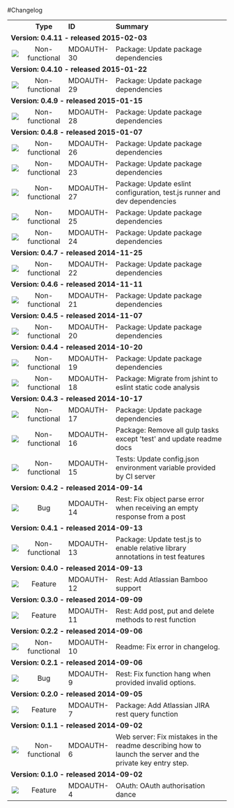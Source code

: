 #Changelog

<table style="width:100%;border-spacing:0px;border-collapse:collapse;margin:0px;padding:0px;border-width:0px;">
  <tr>
    <th style="width:20px;text-align:center;"></th>
    <th style="width:80px;text-align:center;">Type</th>
    <th style="width:80px;text-align:left;">ID</th>
    <th style="text-align:left;">Summary</th>
  </tr>
    
<tr>
        <td colspan=4><strong>Version: 0.4.11 - released 2015-02-03</strong></td>
      </tr>
        
<tr>
            <td style="width:20px;text-align:center;"><img src='https://jira.cellarise.com:80/secure/viewavatar?size=xsmall&amp;avatarId=10419&amp;avatarType=issuetype'/></td>
            <td style="width:80px;text-align:center;">Non-functional</td>
            <td style="width:80px;text-align:left;">MDOAUTH-30</td>
            <td>Package: Update package dependencies</td>
          </tr>
        
    
<tr>
        <td colspan=4><strong>Version: 0.4.10 - released 2015-01-22</strong></td>
      </tr>
        
<tr>
            <td style="width:20px;text-align:center;"><img src='https://jira.cellarise.com:80/secure/viewavatar?size=xsmall&amp;avatarId=10419&amp;avatarType=issuetype'/></td>
            <td style="width:80px;text-align:center;">Non-functional</td>
            <td style="width:80px;text-align:left;">MDOAUTH-29</td>
            <td>Package: Update package dependencies</td>
          </tr>
        
    
<tr>
        <td colspan=4><strong>Version: 0.4.9 - released 2015-01-15</strong></td>
      </tr>
        
<tr>
            <td style="width:20px;text-align:center;"><img src='https://jira.cellarise.com:80/secure/viewavatar?size=xsmall&amp;avatarId=10419&amp;avatarType=issuetype'/></td>
            <td style="width:80px;text-align:center;">Non-functional</td>
            <td style="width:80px;text-align:left;">MDOAUTH-28</td>
            <td>Package: Update package dependencies</td>
          </tr>
        
    
<tr>
        <td colspan=4><strong>Version: 0.4.8 - released 2015-01-07</strong></td>
      </tr>
        
<tr>
            <td style="width:20px;text-align:center;"><img src='https://jira.cellarise.com:80/secure/viewavatar?size=xsmall&amp;avatarId=10419&amp;avatarType=issuetype'/></td>
            <td style="width:80px;text-align:center;">Non-functional</td>
            <td style="width:80px;text-align:left;">MDOAUTH-26</td>
            <td>Package: Update package dependencies</td>
          </tr>
        
<tr>
            <td style="width:20px;text-align:center;"><img src='https://jira.cellarise.com:80/secure/viewavatar?size=xsmall&amp;avatarId=10419&amp;avatarType=issuetype'/></td>
            <td style="width:80px;text-align:center;">Non-functional</td>
            <td style="width:80px;text-align:left;">MDOAUTH-23</td>
            <td>Package: Update package dependencies</td>
          </tr>
        
<tr>
            <td style="width:20px;text-align:center;"><img src='https://jira.cellarise.com:80/secure/viewavatar?size=xsmall&amp;avatarId=10419&amp;avatarType=issuetype'/></td>
            <td style="width:80px;text-align:center;">Non-functional</td>
            <td style="width:80px;text-align:left;">MDOAUTH-27</td>
            <td>Package: Update eslint configuration, test.js runner and dev dependencies</td>
          </tr>
        
<tr>
            <td style="width:20px;text-align:center;"><img src='https://jira.cellarise.com:80/secure/viewavatar?size=xsmall&amp;avatarId=10419&amp;avatarType=issuetype'/></td>
            <td style="width:80px;text-align:center;">Non-functional</td>
            <td style="width:80px;text-align:left;">MDOAUTH-25</td>
            <td>Package: Update package dependencies</td>
          </tr>
        
<tr>
            <td style="width:20px;text-align:center;"><img src='https://jira.cellarise.com:80/secure/viewavatar?size=xsmall&amp;avatarId=10419&amp;avatarType=issuetype'/></td>
            <td style="width:80px;text-align:center;">Non-functional</td>
            <td style="width:80px;text-align:left;">MDOAUTH-24</td>
            <td>Package: Update package dependencies</td>
          </tr>
        
    
<tr>
        <td colspan=4><strong>Version: 0.4.7 - released 2014-11-25</strong></td>
      </tr>
        
<tr>
            <td style="width:20px;text-align:center;"><img src='https://jira.cellarise.com:80/secure/viewavatar?size=xsmall&amp;avatarId=10419&amp;avatarType=issuetype'/></td>
            <td style="width:80px;text-align:center;">Non-functional</td>
            <td style="width:80px;text-align:left;">MDOAUTH-22</td>
            <td>Package: Update package dependencies</td>
          </tr>
        
    
<tr>
        <td colspan=4><strong>Version: 0.4.6 - released 2014-11-11</strong></td>
      </tr>
        
<tr>
            <td style="width:20px;text-align:center;"><img src='https://jira.cellarise.com:80/secure/viewavatar?size=xsmall&amp;avatarId=10419&amp;avatarType=issuetype'/></td>
            <td style="width:80px;text-align:center;">Non-functional</td>
            <td style="width:80px;text-align:left;">MDOAUTH-21</td>
            <td>Package: Update package dependencies</td>
          </tr>
        
    
<tr>
        <td colspan=4><strong>Version: 0.4.5 - released 2014-11-07</strong></td>
      </tr>
        
<tr>
            <td style="width:20px;text-align:center;"><img src='https://jira.cellarise.com:80/secure/viewavatar?size=xsmall&amp;avatarId=10419&amp;avatarType=issuetype'/></td>
            <td style="width:80px;text-align:center;">Non-functional</td>
            <td style="width:80px;text-align:left;">MDOAUTH-20</td>
            <td>Package: Update package dependencies</td>
          </tr>
        
    
<tr>
        <td colspan=4><strong>Version: 0.4.4 - released 2014-10-20</strong></td>
      </tr>
        
<tr>
            <td style="width:20px;text-align:center;"><img src='https://jira.cellarise.com:80/secure/viewavatar?size=xsmall&amp;avatarId=10419&amp;avatarType=issuetype'/></td>
            <td style="width:80px;text-align:center;">Non-functional</td>
            <td style="width:80px;text-align:left;">MDOAUTH-19</td>
            <td>Package: Update package dependencies</td>
          </tr>
        
<tr>
            <td style="width:20px;text-align:center;"><img src='https://jira.cellarise.com:80/secure/viewavatar?size=xsmall&amp;avatarId=10419&amp;avatarType=issuetype'/></td>
            <td style="width:80px;text-align:center;">Non-functional</td>
            <td style="width:80px;text-align:left;">MDOAUTH-18</td>
            <td>Package: Migrate from jshint to eslint static code analysis</td>
          </tr>
        
    
<tr>
        <td colspan=4><strong>Version: 0.4.3 - released 2014-10-17</strong></td>
      </tr>
        
<tr>
            <td style="width:20px;text-align:center;"><img src='https://jira.cellarise.com:80/secure/viewavatar?size=xsmall&amp;avatarId=10419&amp;avatarType=issuetype'/></td>
            <td style="width:80px;text-align:center;">Non-functional</td>
            <td style="width:80px;text-align:left;">MDOAUTH-17</td>
            <td>Package: Update package dependencies</td>
          </tr>
        
<tr>
            <td style="width:20px;text-align:center;"><img src='https://jira.cellarise.com:80/secure/viewavatar?size=xsmall&amp;avatarId=10419&amp;avatarType=issuetype'/></td>
            <td style="width:80px;text-align:center;">Non-functional</td>
            <td style="width:80px;text-align:left;">MDOAUTH-16</td>
            <td>Package: Remove all gulp tasks except &#39;test&#39; and update readme docs</td>
          </tr>
        
<tr>
            <td style="width:20px;text-align:center;"><img src='https://jira.cellarise.com:80/secure/viewavatar?size=xsmall&amp;avatarId=10419&amp;avatarType=issuetype'/></td>
            <td style="width:80px;text-align:center;">Non-functional</td>
            <td style="width:80px;text-align:left;">MDOAUTH-15</td>
            <td>Tests: Update config.json environment variable provided by CI server</td>
          </tr>
        
    
<tr>
        <td colspan=4><strong>Version: 0.4.2 - released 2014-09-14</strong></td>
      </tr>
        
<tr>
            <td style="width:20px;text-align:center;"><img src='https://jira.cellarise.com:80/secure/viewavatar?size=xsmall&amp;avatarId=10403&amp;avatarType=issuetype'/></td>
            <td style="width:80px;text-align:center;">Bug</td>
            <td style="width:80px;text-align:left;">MDOAUTH-14</td>
            <td>Rest: Fix object parse error when receiving an empty response from a post</td>
          </tr>
        
    
<tr>
        <td colspan=4><strong>Version: 0.4.1 - released 2014-09-13</strong></td>
      </tr>
        
<tr>
            <td style="width:20px;text-align:center;"><img src='https://jira.cellarise.com:80/secure/viewavatar?size=xsmall&amp;avatarId=10419&amp;avatarType=issuetype'/></td>
            <td style="width:80px;text-align:center;">Non-functional</td>
            <td style="width:80px;text-align:left;">MDOAUTH-13</td>
            <td>Package: Update test.js to enable relative library annotations in test features </td>
          </tr>
        
    
<tr>
        <td colspan=4><strong>Version: 0.4.0 - released 2014-09-13</strong></td>
      </tr>
        
<tr>
            <td style="width:20px;text-align:center;"><img src='https://jira.cellarise.com:80/secure/viewavatar?size=xsmall&amp;avatarId=10411&amp;avatarType=issuetype'/></td>
            <td style="width:80px;text-align:center;">Feature</td>
            <td style="width:80px;text-align:left;">MDOAUTH-12</td>
            <td>Rest: Add Atlassian Bamboo support</td>
          </tr>
        
    
<tr>
        <td colspan=4><strong>Version: 0.3.0 - released 2014-09-09</strong></td>
      </tr>
        
<tr>
            <td style="width:20px;text-align:center;"><img src='https://jira.cellarise.com:80/secure/viewavatar?size=xsmall&amp;avatarId=10411&amp;avatarType=issuetype'/></td>
            <td style="width:80px;text-align:center;">Feature</td>
            <td style="width:80px;text-align:left;">MDOAUTH-11</td>
            <td>Rest: Add post, put and delete methods to rest function</td>
          </tr>
        
    
<tr>
        <td colspan=4><strong>Version: 0.2.2 - released 2014-09-06</strong></td>
      </tr>
        
<tr>
            <td style="width:20px;text-align:center;"><img src='https://jira.cellarise.com:80/secure/viewavatar?size=xsmall&amp;avatarId=10419&amp;avatarType=issuetype'/></td>
            <td style="width:80px;text-align:center;">Non-functional</td>
            <td style="width:80px;text-align:left;">MDOAUTH-10</td>
            <td>Readme: Fix error in changelog.</td>
          </tr>
        
    
<tr>
        <td colspan=4><strong>Version: 0.2.1 - released 2014-09-06</strong></td>
      </tr>
        
<tr>
            <td style="width:20px;text-align:center;"><img src='https://jira.cellarise.com:80/secure/viewavatar?size=xsmall&amp;avatarId=10403&amp;avatarType=issuetype'/></td>
            <td style="width:80px;text-align:center;">Bug</td>
            <td style="width:80px;text-align:left;">MDOAUTH-9</td>
            <td>Rest: Fix function hang when provided invalid options.</td>
          </tr>
        
    
<tr>
        <td colspan=4><strong>Version: 0.2.0 - released 2014-09-05</strong></td>
      </tr>
        
<tr>
            <td style="width:20px;text-align:center;"><img src='https://jira.cellarise.com:80/secure/viewavatar?size=xsmall&amp;avatarId=10411&amp;avatarType=issuetype'/></td>
            <td style="width:80px;text-align:center;">Feature</td>
            <td style="width:80px;text-align:left;">MDOAUTH-7</td>
            <td>Package: Add Atlassian JIRA rest query function</td>
          </tr>
        
    
<tr>
        <td colspan=4><strong>Version: 0.1.1 - released 2014-09-02</strong></td>
      </tr>
        
<tr>
            <td style="width:20px;text-align:center;"><img src='https://jira.cellarise.com:80/secure/viewavatar?size=xsmall&amp;avatarId=10419&amp;avatarType=issuetype'/></td>
            <td style="width:80px;text-align:center;">Non-functional</td>
            <td style="width:80px;text-align:left;">MDOAUTH-6</td>
            <td>Web server: Fix mistakes in the readme describing how to launch the server and the private key entry step.</td>
          </tr>
        
    
<tr>
        <td colspan=4><strong>Version: 0.1.0 - released 2014-09-02</strong></td>
      </tr>
        
<tr>
            <td style="width:20px;text-align:center;"><img src='https://jira.cellarise.com:80/secure/viewavatar?size=xsmall&amp;avatarId=10411&amp;avatarType=issuetype'/></td>
            <td style="width:80px;text-align:center;">Feature</td>
            <td style="width:80px;text-align:left;">MDOAUTH-4</td>
            <td>OAuth: OAuth authorisation dance</td>
          </tr>
        
    
</table>
